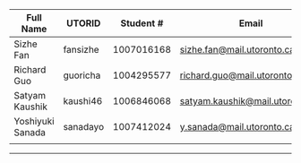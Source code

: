 | Full Name | UTORID | Student #  |Email                       | Best Way to Contact         | Github Username  |
|-----------|--------|------------|----------------------------|-----------------------------|------------------|
|Sizhe Fan  |fansizhe| 1007016168 |sizhe.fan@mail.utoronto.ca  |ε==MM==3#4875 on Discord   |fsz1885           |
|Richard Guo|guoricha| 1004295577 |richard.guo@mail.utoronto.ca|@INeedCoffee#7827 on Discord |stuckinidolhell   |
|Satyam Kaushik|kaushi46|1006846068|satyam.kaushik@mail.utoronto.ca|instagram- Satyam.kaushik |saty2             |
|Yoshiyuki Sanada|sanadayo|1007412024|y.sanada@mail.utoronto.ca|YS#9636 on discord|KappaYoshi|
|           |        |            |       |                     |                  |

---
